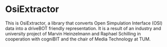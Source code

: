 # OsiExtractor
This is OsiExtractor, a library that converts Open Simpulation Interface (OSI) data into a driveBOT friendly representation.
It is a result of an industry and university project of Marvin Heinzelmann and Raphael Schilling in cooperation with cogniBIT and the chair of Media Technology at TUM. 
